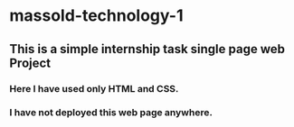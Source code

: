 # massold-technology-1

## This is a simple internship task single page web Project

### Here I have used only HTML and CSS.
### I have not deployed this web page anywhere.